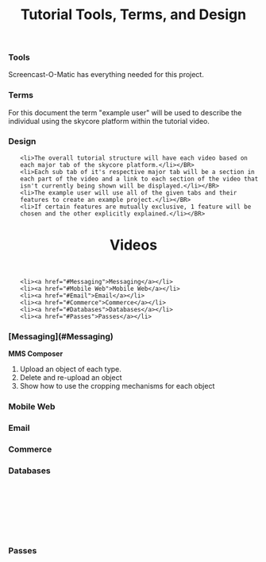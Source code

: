 <div align="center"><h1>Tutorial Tools, Terms, and Design</h1></div>

</BR>

<h3>Tools</h3>

<p>Screencast-O-Matic has everything needed for this project.</p>

<h3>Terms</h3>
	
<p>For this document the term "example user" will be used to describe the individual using the skycore platform within the tutorial video.</p>

<h3>Design</h3>

<ul>

	<li>The overall tutorial structure will have each video based on each major tab of the skycore platform.</li></BR>
	<li>Each sub tab of it's respective major tab will be a section in each part of the video and a link to each section of the video that isn't currently being shown will be displayed.</li></BR>
	<li>The example user will use all of the given tabs and their features to create an example project.</li></BR>
	<li>If certain features are mutually exclusive, 1 feature will be chosen and the other explicitly explained.</li></BR>

</ul>

<div align="center"><h1>Videos</h1></div>

</BR>

<ul>

	<li><a href="#Messaging">Messaging</a></li>
	<li><a href="#Mobile Web">Mobile Web</a></li>
	<li><a href="#Email">Email</a></li>
	<li><a href="#Commerce">Commerce</a></li>
	<li><a href="#Databases">Databases</a></li>
	<li><a href="#Passes">Passes</a></li>

</ul>

<h3>[Messaging](#Messaging)</h3>

<strong>MMS Composer</strong>
<ol>
<li>Upload an object of each type.</li>
<li>Delete and re-upload an object</li>
<li>Show how to use the cropping mechanisms for each object</li>
</ol>
	

<h3><a id="Mobile Web">Mobile Web</a></h3>

<h3><a id="Email">Email</a></h3>

<h3><a id="Commerce">Commerce</a></h3>

<h3><a id="Databases">Databases</a></h3>
</BR>
</BR>
</BR>
</BR>
</BR>
</BR>

<h3><a id="Passes">Passes</a></h3>
